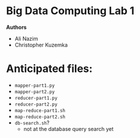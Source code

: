 # Big Data Computing Lab 1

**Authors**
- Ali Nazim
- Christopher Kuzemka

# Anticipated files:

- `mapper-part1.py`
- `mapper-part2.py`
- `reducer-part1.py`
- `reducer-part2.py`
- `map-reduce-part1.sh`
- `map-reduce-part2.sh`
- `db-search.sh`?
    - not at the database query search yet